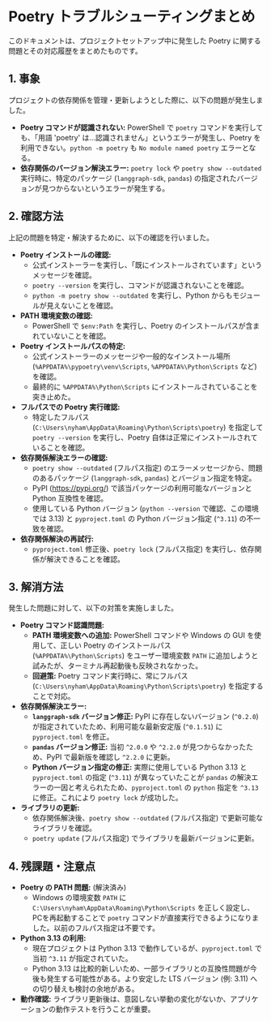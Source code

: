 # Poetry トラブルシューティングまとめ

このドキュメントは、プロジェクトセットアップ中に発生した Poetry に関する問題とその対応履歴をまとめたものです。

## 1. 事象

プロジェクトの依存関係を管理・更新しようとした際に、以下の問題が発生しました。

*   **Poetry コマンドが認識されない:** PowerShell で `poetry` コマンドを実行しても、「用語 'poetry' は...認識されません」というエラーが発生し、Poetry を利用できない。`python -m poetry` も `No module named poetry` エラーとなる。
*   **依存関係のバージョン解決エラー:** `poetry lock` や `poetry show --outdated` 実行時に、特定のパッケージ (`langgraph-sdk`, `pandas`) の指定されたバージョンが見つからないというエラーが発生する。

## 2. 確認方法

上記の問題を特定・解決するために、以下の確認を行いました。

*   **Poetry インストールの確認:**
    *   公式インストーラーを実行し、「既にインストールされています」というメッセージを確認。
    *   `poetry --version` を実行し、コマンドが認識されないことを確認。
    *   `python -m poetry show --outdated` を実行し、Python からもモジュールが見えないことを確認。
*   **PATH 環境変数の確認:**
    *   PowerShell で `$env:Path` を実行し、Poetry のインストールパスが含まれていないことを確認。
*   **Poetry インストールパスの特定:**
    *   公式インストーラーのメッセージや一般的なインストール場所 (`%APPDATA%\pypoetry\venv\Scripts`, `%APPDATA%\Python\Scripts` など) を確認。
    *   最終的に `%APPDATA%\Python\Scripts` にインストールされていることを突き止めた。
*   **フルパスでの Poetry 実行確認:**
    *   特定したフルパス (`C:\Users\nyham\AppData\Roaming\Python\Scripts\poetry`) を指定して `poetry --version` を実行し、Poetry 自体は正常にインストールされていることを確認。
*   **依存関係解決エラーの確認:**
    *   `poetry show --outdated` (フルパス指定) のエラーメッセージから、問題のあるパッケージ (`langgraph-sdk`, `pandas`) とバージョン指定を特定。
    *   PyPI (https://pypi.org/) で該当パッケージの利用可能なバージョンと Python 互換性を確認。
    *   使用している Python バージョン (`python --version` で確認、この環境では 3.13) と `pyproject.toml` の Python バージョン指定 (`^3.11`) の不一致を確認。
*   **依存関係解決の再試行:**
    *   `pyproject.toml` 修正後、`poetry lock` (フルパス指定) を実行し、依存関係が解決できることを確認。

## 3. 解消方法

発生した問題に対して、以下の対策を実施しました。

*   **Poetry コマンド認識問題:**
    *   **PATH 環境変数への追加:** PowerShell コマンドや Windows の GUI を使用して、正しい Poetry のインストールパス (`%APPDATA%\Python\Scripts`) をユーザー環境変数 `PATH` に追加しようと試みたが、ターミナル再起動後も反映されなかった。
    *   **回避策:** Poetry コマンド実行時に、常にフルパス (`C:\Users\nyham\AppData\Roaming\Python\Scripts\poetry`) を指定することで対応。
*   **依存関係解決エラー:**
    *   **`langgraph-sdk` バージョン修正:** PyPI に存在しないバージョン (`^0.2.0`) が指定されていたため、利用可能な最新安定版 (`^0.1.51`) に `pyproject.toml` を修正。
    *   **`pandas` バージョン修正:** 当初 `^2.0.0` や `^2.2.0` が見つからなかったため、PyPI で最新版を確認し `^2.2.0` に更新。
    *   **Python バージョン指定の修正:** 実際に使用している Python 3.13 と `pyproject.toml` の指定 (`^3.11`) が異なっていたことが `pandas` の解決エラーの一因と考えられたため、`pyproject.toml` の `python` 指定を `^3.13` に修正。これにより `poetry lock` が成功した。
*   **ライブラリの更新:**
    *   依存関係解決後、`poetry show --outdated` (フルパス指定) で更新可能なライブラリを確認。
    *   `poetry update` (フルパス指定) でライブラリを最新バージョンに更新。

## 4. 残課題・注意点

*   **Poetry の PATH 問題:** (解決済み)
    *   Windows の環境変数 `PATH` に `C:\Users\nyham\AppData\Roaming\Python\Scripts` を正しく設定し、PCを再起動することで `poetry` コマンドが直接実行できるようになりました。以前のフルパス指定は不要です。
*   **Python 3.13 の利用:**
    *   現在プロジェクトは Python 3.13 で動作しているが、`pyproject.toml` で当初 `^3.11` が指定されていた。
    *   Python 3.13 は比較的新しいため、一部ライブラリとの互換性問題が今後も発生する可能性がある。より安定した LTS バージョン (例: 3.11) への切り替えも検討の余地がある。
*   **動作確認:** ライブラリ更新後は、意図しない挙動の変化がないか、アプリケーションの動作テストを行うことが重要。 